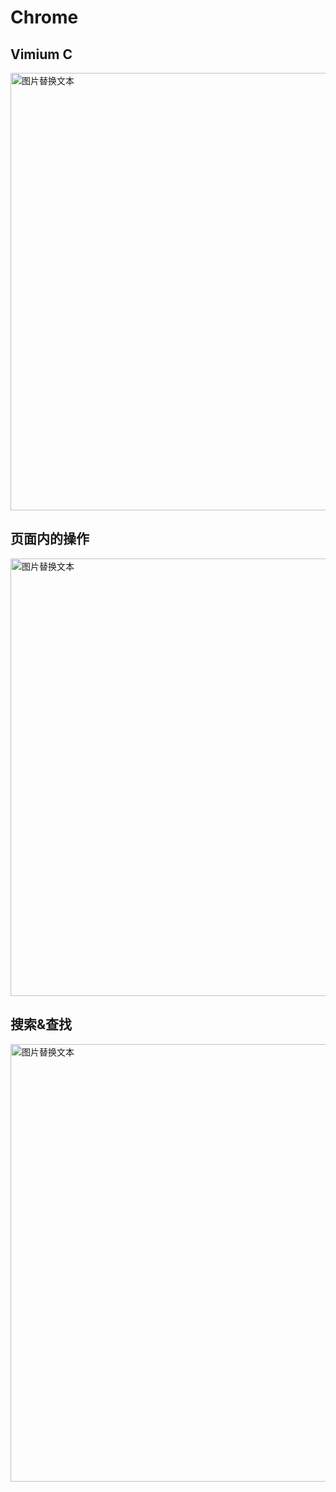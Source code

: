 # Chrome

## Vimium C
<img src='/imags/chrome1.png' alt='图片替换文本' width='700' />

## 页面内的操作
<img src='/imags/chrome2.png' alt='图片替换文本' width='700' />

## 搜索&查找
<img src='/imags/chrome3.png' alt='图片替换文本' width='700' />